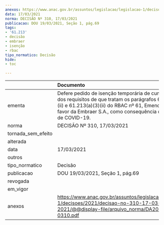 ```yaml
---
anexos: https://www.anac.gov.br/assuntos/legislacao/legislacao-1/decisoes/2021/decisao-no-310-17-03-2021/@@display-file/arquivo_norma/DA2021-0310.pdf
data: 17/03/2021
norma: DECISÃO Nº 310, 17/03/2021
publicacao: DOU 19/03/2021, Seção 1, pág.69
tags:
- '61.213'
- decisão
- embraer
- isenção
- rbac
tipo_normatico: Decisão
hide: 
- toc 
 
---
```


|                    | Documento                                                                                                                                                                                                                           |
|:-------------------|:------------------------------------------------------------------------------------------------------------------------------------------------------------------------------------------------------------------------------------|
| ementa             | Defere pedido de isenção temporária de cumprimento dos requisitos de que tratam os parágrafos 61.213(a)(2)(ii) e 61.213(a)(3)(ii) do RBAC nº 61, Emenda nº 13, em favor da Embraer S.A., como consequência da pandemia de COVID-19. |
| norma              | DECISÃO Nº 310, 17/03/2021                                                                                                                                                                                                          |
| tornada_sem_efeito |                                                                                                                                                                                                                                     |
| alterada           |                                                                                                                                                                                                                                     |
| data               | 17/03/2021                                                                                                                                                                                                                          |
| outros             |                                                                                                                                                                                                                                     |
| tipo_normatico     | Decisão                                                                                                                                                                                                                             |
| publicacao         | DOU 19/03/2021, Seção 1, pág.69                                                                                                                                                                                                     |
| revogada           |                                                                                                                                                                                                                                     |
| em_vigor           |                                                                                                                                                                                                                                     |
| anexos             | https://www.anac.gov.br/assuntos/legislacao/legislacao-1/decisoes/2021/decisao-no-310-17-03-2021/@@display-file/arquivo_norma/DA2021-0310.pdf                                                                                       |
